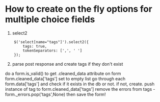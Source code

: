 # How to create on the fly options for multiple choice fields

1. select2 
```
    $('select[name="tags"]').select2({
        tags: true,
        tokenSeparators: [',', ' ']
    });
```

2. parse post response and create tags if they don't exist

do a form.is_valid() to get .cleaned_data attribute on form
form.cleaned_data['tags'] set to empty list
go through each form.data['tags'] and check if it exists in the db or not. if not, create. push instance of tag to form.cleaned_data['tags']
remove the errors from tags - form._errors.pop('tags',None)
then save the form!